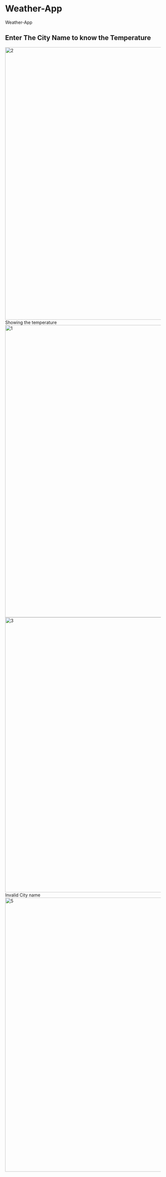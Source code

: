 # Weather-App
Weather-App

## Enter The City Name to know the Temperature 
<img width="881" alt="2" src="https://user-images.githubusercontent.com/98299441/236981685-48fad270-7e78-4f73-8c47-20523601f9a5.png">
Showing the temperature
<img width="945" alt="1" src="https://user-images.githubusercontent.com/98299441/236981677-52560357-9e91-41a5-a75d-02186392ede3.png">
<img width="889" alt="3" src="https://user-images.githubusercontent.com/98299441/236981687-fc878160-9117-4ad1-a20d-97b8e93226e5.png">
Invalid City name
<img width="886" alt="5" src="https://user-images.githubusercontent.com/98299441/236981688-14497b2b-0f80-45c0-ae5a-f48056155fcb.png">
